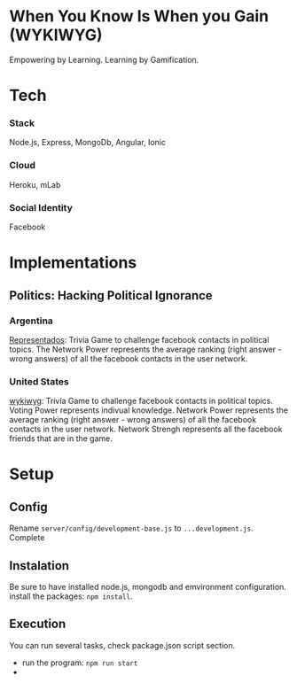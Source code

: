 # When You Know Is When you Gain (WYKIWYG)
Empowering by Learning.
Learning by Gamification.

# Tech
### Stack
Node.js, Express, MongoDb, Angular, Ionic
### Cloud
Heroku, mLab
### Social Identity
Facebook

# Implementations
## Politics: Hacking Political Ignorance
### Argentina
 <a href="https://representados.herokuapp.com/" target="_blank">Representados</a>: Trivia Game to challenge facebook contacts in political topics.
The Network Power represents the average ranking (right answer - wrong answers) of all the facebook contacts in the user network.

### United States
 <a href="https://www.wykiwyg.com/" target="_blank">wykiwyg</a>:
Trivia Game to challenge facebook contacts in political topics.
Voting Power represents indivual knowledge. Network Power represents the average ranking (right answer - wrong answers) of all the facebook contacts in the user network. Network Strengh represents all the facebook friends that are in the game.

# Setup
## Config
Rename `server/config/development-base.js` to `...development.js`.
Complete 

## Instalation
Be sure to have installed node.js, mongodb and emvironment configuration.
install the packages: `npm install`.

## Execution
You can run several tasks, check package.json script section.
* run the program: `npm run start`
* 